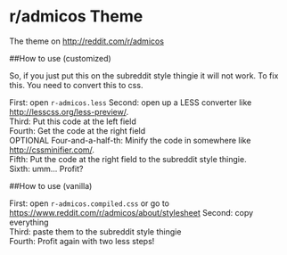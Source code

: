 # r/admicos Theme
The theme on http://reddit.com/r/admicos

##How to use (customized)

So, if you just put this on the subreddit style thingie it will not work. To
fix this. You need to convert this to css.

First: open `r-admicos.less`
Second: open up a LESS converter like http://lesscss.org/less-preview/.  
Third: Put this code at the left field  
Fourth: Get the code at the right field  
OPTIONAL Four-and-a-half-th: Minify the code in somewhere like http://cssminifier.com/.  
Fifth: Put the code at the right field to the subreddit style thingie.  
Sixth: umm... Profit?

##How to use (vanilla)

First: open `r-admicos.compiled.css` or go to https://www.reddit.com/r/admicos/about/stylesheet
Second: copy everything  
Third: paste them to the subreddit style thingie  
Fourth: Profit again with two less steps!  
